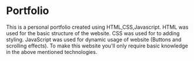 # Portfolio
This is a personal portfolio created using HTML,CSS,Javascript.
HTML was used for the basic structure of the website.
CSS was used for to adding styling.
JavaScript was used for dynamic usage of website (Buttons and scrolling effects).
To make this website you'll only require basic knowledge in the above mentioned technologies.

